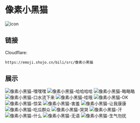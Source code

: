 # 像素小黑猫
![icon](https://emoji.shojo.cn/bili/src/像素小黑猫/icon.png)
## 链接
Cloudflare:
```
https://emoji.shojo.cn/bili/src/像素小黑猫
```
## 展示
![像素小黑猫-嘿嘿嘿](https://emoji.shojo.cn/bili/src/像素小黑猫/像素小黑猫-嘿嘿嘿.png)
![像素小黑猫-哈哈哈哈](https://emoji.shojo.cn/bili/src/像素小黑猫/像素小黑猫-哈哈哈哈.png)
![像素小黑猫-略略略](https://emoji.shojo.cn/bili/src/像素小黑猫/像素小黑猫-略略略.png)
![像素小黑猫-口水流下来](https://emoji.shojo.cn/bili/src/像素小黑猫/像素小黑猫-口水流下来.png)
![像素小黑猫-哇哦](https://emoji.shojo.cn/bili/src/像素小黑猫/像素小黑猫-哇哦.png)
![像素小黑猫-OK](https://emoji.shojo.cn/bili/src/像素小黑猫/像素小黑猫-OK.png)
![像素小黑猫-惊呆](https://emoji.shojo.cn/bili/src/像素小黑猫/像素小黑猫-惊呆.png)
![像素小黑猫-害羞](https://emoji.shojo.cn/bili/src/像素小黑猫/像素小黑猫-害羞.png)
![像素小黑猫-让我康康](https://emoji.shojo.cn/bili/src/像素小黑猫/像素小黑猫-让我康康.png)
![像素小黑猫-吃瓜群众](https://emoji.shojo.cn/bili/src/像素小黑猫/像素小黑猫-吃瓜群众.png)
![像素小黑猫-哭哭](https://emoji.shojo.cn/bili/src/像素小黑猫/像素小黑猫-哭哭.png)
![像素小黑猫-汗](https://emoji.shojo.cn/bili/src/像素小黑猫/像素小黑猫-汗.png)
![像素小黑猫-什么](https://emoji.shojo.cn/bili/src/像素小黑猫/像素小黑猫-什么.png)
![像素小黑猫-无语](https://emoji.shojo.cn/bili/src/像素小黑猫/像素小黑猫-无语.png)
![像素小黑猫-生气勿扰](https://emoji.shojo.cn/bili/src/像素小黑猫/像素小黑猫-生气勿扰.png)
